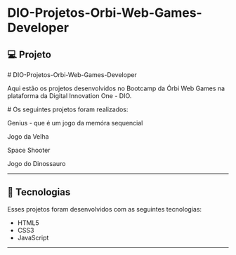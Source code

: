 # DIO-Projetos-Orbi-Web-Games-Developer
## 💻 Projeto
<p># DIO-Projetos-Orbi-Web-Games-Developer </p>
<p>Aqui estão os projetos desenvolvidos no Bootcamp da Órbi Web Games na plataforma da Digital Innovation One - DIO. </p>

<p># Os seguintes projetos foram realizados:</p>
<p>Genius - que é um jogo da memóra sequencial</p>
<p>Jogo da Velha</p>
<p>Space Shooter</p>
<p>Jogo do Dinossauro</p>
<hr/>


## 🚀 Tecnologias
Esses projetos foram desenvolvidos com as seguintes tecnologias:

- HTML5
- CSS3
- JavaScript

<hr/>

